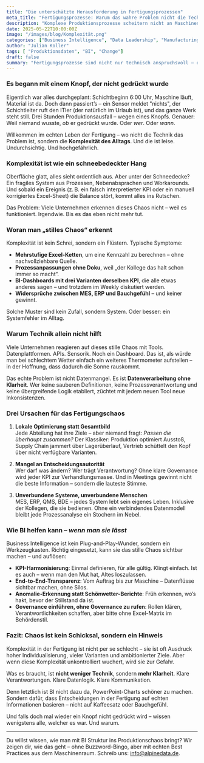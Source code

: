 ```yaml
---
title: "Die unterschätzte Herausforderung in Fertigungsprozessen"
meta_title: "Fertigungsprozesse: Warum das wahre Problem nicht die Technik ist, sondern das stille Chaos"
description: "Komplexe Produktionsprozesse scheitern nicht an Maschinen oder Tools, sondern an unentdeckter operativer Verwirrung. Wie man das stille Chaos erkennt – und bändigt."
date: 2025-05-22T10:00:00Z
image: "/images/blog/Komplexität.png"
categories: ["Business Intelligence", "Data Leadership", "Manufacturing"]
author: "Julian Koller"
tags: [ "Produktionsdaten", "BI", "Change"]
draft: false
summary: "Fertigungsprozesse sind nicht nur technisch anspruchsvoll – oft lauert das wahre Problem in der schleichenden, alltäglichen Komplexität. Dieser Artikel zeigt,wie BI helfen kann, wieder klar zu sehen."
---
```


### Es begann mit einem Knopf, der nicht gedrückt wurde

Eigentlich war alles durchgeplant: Schichtbeginn 6:00 Uhr, Maschine läuft, Material ist da. Doch dann passiert’s – ein Sensor meldet "nichts", der Schichtleiter ruft den ITler (der natürlich im Urlaub ist), und das ganze Werk steht still. Drei Stunden Produktionsausfall – wegen eines Knopfs. Genauer: Weil niemand wusste, *ob* er gedrückt wurde. Oder *wer*. Oder *wann*.

Willkommen im echten Leben der Fertigung – wo nicht die Technik das Problem ist, sondern die **Komplexität des Alltags**. Und die ist leise. Undurchsichtig. Und hochgefährlich.

### Komplexität ist wie ein schneebedeckter Hang

Oberfläche glatt, alles sieht ordentlich aus. Aber unter der Schneedecke? Ein fragiles System aus Prozessen, Nebenabsprachen und Workarounds. Und sobald ein Ereignis (z. B. ein falsch interpretierter KPI oder ein manuell korrigiertes Excel-Sheet) die Balance stört, kommt alles ins Rutschen.

Das Problem: Viele Unternehmen erkennen dieses Chaos nicht – weil es funktioniert. Irgendwie. Bis es das eben nicht mehr tut.

### Woran man „stilles Chaos“ erkennt

Komplexität ist kein Schrei, sondern ein Flüstern. Typische Symptome:

- **Mehrstufige Excel-Ketten**, um eine Kennzahl zu berechnen – ohne nachvollziehbare Quelle.
- **Prozessanpassungen ohne Doku**, weil „der Kollege das halt schon immer so macht“.
- **BI-Dashboards mit drei Varianten derselben KPI**, die alle etwas anderes sagen – und trotzdem im Weekly diskutiert werden.
- **Widersprüche zwischen MES, ERP und Bauchgefühl** – und keiner gewinnt.

Solche Muster sind kein Zufall, sondern System. Oder besser: ein Systemfehler im Alltag.

### Warum Technik allein nicht hilft

Viele Unternehmen reagieren auf dieses stille Chaos mit Tools. Datenplattformen. APIs. Sensorik. Noch ein Dashboard. Das ist, als würde man bei schlechtem Wetter einfach ein weiteres Thermometer aufstellen – in der Hoffnung, dass dadurch die Sonne rauskommt.

Das echte Problem ist nicht Datenmangel. Es ist **Datenverarbeitung ohne Klarheit**. Wer keine sauberen Definitionen, keine Prozessverantwortung und keine übergreifende Logik etabliert, züchtet mit jedem neuen Tool neue Inkonsistenzen.

### Drei Ursachen für das Fertigungschaos

1. **Lokale Optimierung statt Gesamtbild**  
   Jede Abteilung hat ihre Ziele – aber niemand fragt: *Passen die überhaupt zusammen?* Der Klassiker: Produktion optimiert Ausstoß, Supply Chain jammert über Lagerüberlauf, Vertrieb schüttelt den Kopf über nicht verfügbare Varianten.

2. **Mangel an Entscheidungsautorität**  
   Wer darf was ändern? Wer trägt Verantwortung? Ohne klare Governance wird jeder KPI zur Verhandlungsmasse. Und in Meetings gewinnt nicht die beste Information – sondern die lauteste Stimme.

3. **Unverbundene Systeme, unverbundene Menschen**  
   MES, ERP, QMS, BDE – jedes System lebt sein eigenes Leben. Inklusive der Kollegen, die sie bedienen. Ohne ein verbindendes Datenmodell bleibt jede Prozessanalyse ein Stochern im Nebel.

### Wie BI helfen kann – *wenn man sie lässt*

Business Intelligence ist kein Plug-and-Play-Wunder, sondern ein Werkzeugkasten. Richtig eingesetzt, kann sie das stille Chaos sichtbar machen – und auflösen:

- **KPI-Harmonisierung**: Einmal definieren, für alle gültig. Klingt einfach. Ist es auch – wenn man den Mut hat, Altes loszulassen.
- **End-to-End-Transparenz**: Vom Auftrag bis zur Maschine – Datenflüsse sichtbar machen, ohne Silos.
- **Anomalie-Erkennung statt Schönwetter-Berichte**: Früh erkennen, wo’s hakt, bevor der Stillstand da ist.
- **Governance einführen, ohne Governance zu rufen**: Rollen klären, Verantwortlichkeiten schaffen, aber bitte ohne Excel-Matrix im Behördenstil.

### Fazit: Chaos ist kein Schicksal, sondern ein Hinweis

Komplexität in der Fertigung ist nicht per se schlecht – sie ist oft Ausdruck hoher Individualisierung, vieler Varianten und ambitionierter Ziele. Aber wenn diese Komplexität unkontrolliert wuchert, wird sie zur Gefahr.

Was es braucht, ist **nicht weniger Technik**, sondern **mehr Klarheit**. Klare Verantwortungen. Klare Datenlogik. Klare Kommunikation.  

Denn letztlich ist BI nicht dazu da, PowerPoint-Charts schöner zu machen. Sondern dafür, dass Entscheidungen in der Fertigung auf echten Informationen basieren – nicht auf Kaffeesatz oder Bauchgefühl.

Und falls doch mal wieder ein Knopf nicht gedrückt wird – wissen wenigstens alle, welcher es war. Und warum.

---

Du willst wissen, wie man mit BI Struktur ins Produktionschaos bringt? Wir zeigen dir, wie das geht – ohne Buzzword-Bingo, aber mit echten Best Practices aus dem Maschinenraum. Schreib uns: [info@alpinedata.de](mailto:info@alpinedata.de?subject=BI%20und%20Produktionsprozesse).

